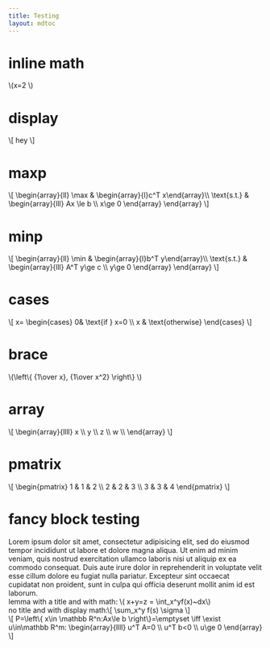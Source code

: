 ```yaml
---
title: Testing
layout: mdtoc
---
```

# inline math
&#92;(x=2 &#92;)

# display
&#92;[
    hey
&#92;]

# maxp

&#92;[
    &#92;begin{array}{ll}
    &#92;max & &#92;begin{array}{l}c^T x&#92;end{array}&#92;&#92;
    &#92;text{s.t.} & &#92;begin{array}{lll}
    Ax \le b &#92;&#92;
    x\ge 0
    &#92;end{array}
    &#92;end{array}
&#92;]

# minp

&#92;[
    &#92;begin{array}{ll}
    &#92;min & &#92;begin{array}{l}b^T y&#92;end{array}&#92;&#92;
    &#92;text{s.t.} & &#92;begin{array}{lll}
    A^T y\ge c &#92;&#92;
    y\ge 0
    &#92;end{array}
    &#92;end{array}
&#92;]

# cases
&#92;[
    x= &#92;begin{cases}
     0& &#92;text{if } x=0 &#92;&#92;
      x & &#92;text{otherwise}
    &#92;end{cases}
&#92;]

# brace
&#92;(&#92;left&#92;{ {1\over x}, {1\over x^2} &#92;right&#92;} &#92;)

# array
&#92;[
    &#92;begin{array}{llll}
    x &#92;&#92; y &#92;&#92; z &#92;&#92; w &#92;&#92;
    &#92;end{array}
&#92;]

# pmatrix
&#92;[
    &#92;begin{pmatrix}
    1 & 1 & 2 &#92;&#92;
    2 & 2 & 3 &#92;&#92;
    3 & 3 & 4
    &#92;end{pmatrix}
&#92;]

# fancy block testing
<div class="fancy-block">
<div class="fancy-block-content" data-type="Theorem" data-title="dumbtitle">
    Lorem ipsum dolor sit amet, consectetur adipisicing elit, sed do eiusmod tempor incididunt ut labore et dolore magna aliqua. Ut enim ad minim veniam, quis nostrud exercitation ullamco laboris nisi ut aliquip ex ea commodo consequat. Duis aute irure dolor in reprehenderit in voluptate velit esse cillum dolore eu fugiat nulla pariatur. Excepteur sint occaecat cupidatat non proident, sunt in culpa qui officia deserunt mollit anim id est laborum.
</div></div>

<div class="fancy-block">
<div class="fancy-block-content" data-type="Lemma" data-title="dumbtitle">
    lemma with a title and with math: &#92;( x+y=z = \int_x^yf(x)~dx&#92;)
</div></div>

<div class="fancy-block">
<div class="fancy-block-content" data-type="Proposition">
    no title and with display math:&#92;[
        \sum_x^y f(s) \sigma
    &#92;]
</div></div>

<div class="fancy-block">
<div class="fancy-block-content" data-type="Theorem" data-title="Farkas' Lemma">
    &#92;[
        P=&#92;left&#92;{ x\in \mathbb R^n:Ax\le b &#92;right&#92;}=\emptyset \iff \exist u\in\mathbb R^m: &#92;begin{array}{llll}
        u^T A=0 &#92;&#92;
        u^T b<0 &#92;&#92;
        u\ge 0
        &#92;end{array}
    &#92;]
</div></div>
